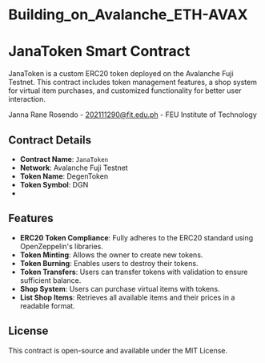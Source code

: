 # Building_on_Avalanche_ETH-AVAX

# JanaToken Smart Contract  

JanaToken is a custom ERC20 token deployed on the Avalanche Fuji Testnet. This contract includes token management features, a shop system for virtual item purchases, and customized functionality for better user interaction.  

Janna Rane Rosendo - 202111290@fit.edu.ph - FEU Institute of Technology

## Contract Details  

- **Contract Name**: `JanaToken`  
- **Network**: Avalanche Fuji Testnet  
- **Token Name**: DegenToken  
- **Token Symbol**: DGN
- 
## Features  

- **ERC20 Token Compliance**: Fully adheres to the ERC20 standard using OpenZeppelin's libraries.  
- **Token Minting**: Allows the owner to create new tokens.  
- **Token Burning**: Enables users to destroy their tokens.  
- **Token Transfers**: Users can transfer tokens with validation to ensure sufficient balance.  
- **Shop System**: Users can purchase virtual items with tokens.  
- **List Shop Items**: Retrieves all available items and their prices in a readable format.  

## License
This contract is open-source and available under the MIT License.
